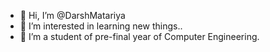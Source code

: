 - 👋 Hi, I’m @DarshMatariya
- 👀 I’m interested in learning new things..
- 🌱 I’m a student of pre-final year of Computer Engineering.

<!---
DarshMatariya/DarshMatariya is a ✨ special ✨ repository because its `README.md` (this file) appears on your GitHub profile.
You can click the Preview link to take a look at your changes.
--->
